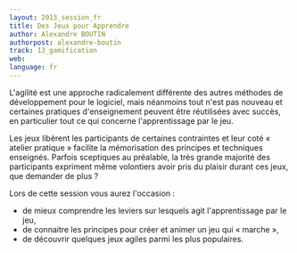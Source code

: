 ```yaml
---
layout: 2013_session_fr
title: Des Jeux pour Apprendre
author: Alexandre BOUTIN
authorpost: alexandre-boutin
track: 13_gamification
web: 
language: fr
---
```


L'agilité est une approche radicalement différente des autres méthodes de développement pour le logiciel, mais néanmoins tout n'est pas nouveau et certaines pratiques d'enseignement peuvent être réutilisées avec succès, en particulier tout ce qui concerne l'apprentissage par le jeu. 

Les jeux libèrent les participants de certaines contraintes et leur coté « atelier pratique » facilite la mémorisation des principes et techniques enseignés.
Parfois sceptiques au préalable, la très grande majorité des participants expriment même volontiers avoir pris du plaisir durant ces jeux, que demander de plus ?

Lors de cette session vous aurez l'occasion : 
* de mieux comprendre les leviers sur lesquels agit l'apprentissage par le jeu,
* de connaitre les principes pour créer et animer un jeu qui « marche »,
* de découvrir quelques jeux agiles parmi les plus populaires.

